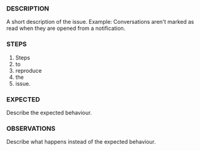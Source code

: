 ### DESCRIPTION
A short description of the issue. 
Example: Conversations aren't marked as read when they are opened from a notification.

### STEPS
1. Steps
2. to 
3. reproduce
4. the 
5. issue.

### EXPECTED
Describe the expected behaviour.

### OBSERVATIONS
Describe what happens instead of the expected behaviour.
